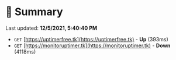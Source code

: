# 📖 Summary
Last updated: **12/5/2021, 5:40:40 PM**

- `GET` [https://uptimerfree.tk](https://uptimerfree.tk) - **Up** (393ms)
- `GET` [https://monitoruptimer.tk](https://monitoruptimer.tk) - **Down** (4118ms)
